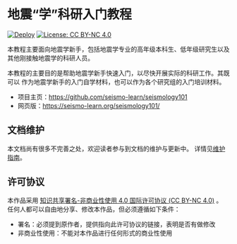 # 地震“学”科研入门教程

[![Deploy](https://github.com/seismo-learn/seismology101/workflows/Deploy/badge.svg)](https://github.com/seismo-learn/seismology101/actions?query=workflow%3ADeploy)
[![License: CC BY-NC 4.0](https://img.shields.io/badge/License-CC%20BY--NC%204.0-blue.svg)](https://creativecommons.org/licenses/by-nc/4.0/deed.zh)

本教程主要面向地震学新手，包括地震学专业的高年级本科生、低年级研究生以及
其他刚接触地震学的科研人员。

本教程的主要目的是帮助地震学新手快速入门，以尽快开展实际的科研工作。其既可以
作为地震学新手的入门自学材料，也可以作为各个研究组的入门培训材料。

- 项目主页：https://github.com/seismo-learn/seismology101
- 网页版：https://seismo-learn.org/seismology101/

## 文档维护

本文档尚有很多不完善之处，欢迎读者参与到文档的维护与更新中。
详情见[维护指南](https://seismo-learn.org/contributing/)。

## 许可协议

本作品采用 [知识共享署名-非商业性使用 4.0 国际许可协议 (CC BY-NC 4.0)](https://creativecommons.org/licenses/by-nc/4.0/deed.zh) 。
任何人都可以自由地分享、修改本作品，但必须遵循如下条件：

- 署名：必须提到原作者，提供指向此许可协议的链接，表明是否有做修改
- 非商业性使用：不能对本作品进行任何形式的商业性使用
